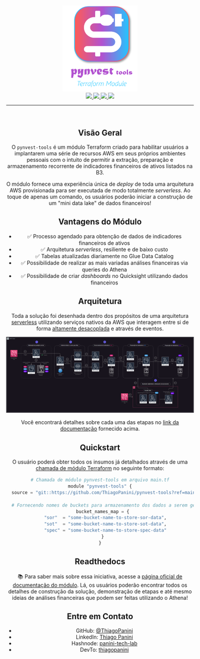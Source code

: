 <div align="center">
    <br><img src="https://github.com/ThiagoPanini/pynvest-tools/blob/main/docs/imgs/logo/logo.png?raw=true" width=200 alt="pynvest-logo">
</div>

<div align="center">

  <a href="https://www.terraform.io/">
    <img src="https://img.shields.io/badge/terraform-grey?style=for-the-badge&logo=terraform&logoColor=B252D0">
  </a>

  <a href="https://www.mkdocs.org/">
    <img src="https://img.shields.io/badge/mkdocs-grey?style=for-the-badge&logo=markdown&logoColor=B252D0">
  </a>

  <a href="https://readthedocs.org/">
    <img src="https://img.shields.io/badge/readthedocs-grey?style=for-the-badge&logo=readthedocs&logoColor=B252D0">
  </a>

  <a href="https://github.com/">
    <img src="https://img.shields.io/badge/github-grey?style=for-the-badge&logo=github&logoColor=B252D0">
  </a>

___

<div align="center">
  <br>
</div>

## Visão Geral

O `pynvest-tools` é um módulo Terraform criado para habilitar usuários a implantarem uma série de recursos AWS em seus próprios ambientes pessoais com o intuito de permitir a extração, preparação e armazenamento recorrente de indicadores financeiros de ativos listados na B3.

O módulo fornece uma experiência única de *deploy* de toda uma arquitetura AWS provisionada para ser executada de modo totalmente *serverless*. Ao toque de apenas um comando, os usuários poderão iniciar a construção de um "mini data lake" de dados financeiros!

## Vantagens do Módulo

- ✅ Processo agendado para obtenção de dados de indicadores financeiros de ativos
- ✅ Arquitetura *serverless*, resiliente e de baixo custo
- ✅ Tabelas atualizadas diariamente no Glue Data Catalog
- ✅ Possibilidade de realizar as mais variadas análises financeiras via queries do Athena
- ✅ Possibilidade de criar *dashboards* no Quicksight utilizando dados financeiros

## Arquitetura

Toda a solução foi desenhada dentro dos propósitos de uma arquitetura [serverless](https://aws.amazon.com/serverless/) utilizando serviços nativos da AWS que interagem entre si de forma [altamente desacoplada](https://aws.amazon.com/blogs/compute/decoupling-larger-applications-with-amazon-eventbridge/) e através de eventos.

![[Arquitetura de solução do módulo](https://github.com/ThiagoPanini/pynvest-tools/blob/main/docs/drawio/pynvest-tool-diagram-print.png?raw=true)](https://github.com/ThiagoPanini/pynvest-tools/blob/main/docs/drawio/pynvest-tool-diagram-print.png?raw=true)

Você encontrará detalhes sobre cada uma das etapas no [link da documentação](https://pynvest.readthedocs.io/pt/latest/tools/tools/) fornecido acima.

## Quickstart

O usuário poderá obter todos os insumos já detalhados através de uma [chamada de módulo Terraform](https://developer.hashicorp.com/terraform/language/modules/syntax) no seguinte formato:

```python
# Chamada de módulo pynvest-tools em arquivo main.tf
module "pynvest-tools" {
  source = "git::https://github.com/ThiagoPanini/pynvest-tools?ref=main"

  # Fornecendo nomes de buckets para armazenamento dos dados a serem gerados
  bucket_names_map = {
    "sor"  = "some-bucket-name-to-store-sor-data",
    "sot"  = "some-bucket-name-to-store-sot-data",
    "spec" = "some-bucket-name-to-store-spec-data"
  }
}
```

## Readthedocs

📚 Para saber mais sobre essa iniciativa, acesse a [página oficial de documentação do módulo](https://pynvest.readthedocs.io/pt/latest/tools/tools/). Lá, os usuários poderão encontrar todos os detalhes de construção da solução, demonstração de etapas e até mesmo ideias de análises financeiras que podem ser feitas utilizando o Athena!


## Entre em Contato

- GitHub: [@ThiagoPanini](https://github.com/ThiagoPanini)
- LinkedIn: [Thiago Panini](https://www.linkedin.com/in/thiago-panini/)
- Hashnode: [panini-tech-lab](https://panini.hashnode.dev/)
- DevTo: [thiagopanini](https://dev.to/thiagopanini)